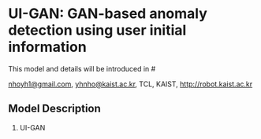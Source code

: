 # UI-GAN: GAN-based anomaly detection using user initial information
This model and details will be introduced in #

nhoyh1@gmail.com, yhnho@kaist.ac.kr, TCL, KAIST, http://robot.kaist.ac.kr


Model Description
-----------
1) UI-GAN
